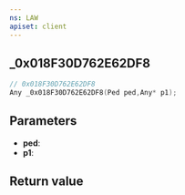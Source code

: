 ```yaml
---
ns: LAW
apiset: client
---
```

## _0x018F30D762E62DF8

```c
// 0x018F30D762E62DF8
Any _0x018F30D762E62DF8(Ped ped,Any* p1);
```


## Parameters
* **ped**:
* **p1**:

## Return value

